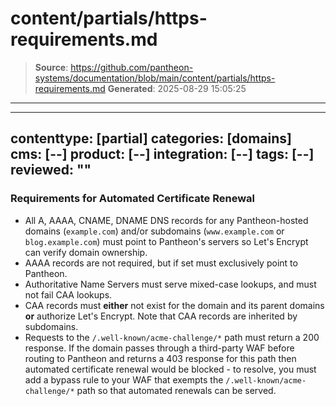 # content/partials/https-requirements.md

> **Source**: https://github.com/pantheon-systems/documentation/blob/main/content/partials/https-requirements.md
> **Generated**: 2025-08-29 15:05:25

---

---
contenttype: [partial]
categories: [domains]
cms: [--]
product: [--]
integration: [--]
tags: [--]
reviewed: ""
---

### Requirements for Automated Certificate Renewal
 - All A, AAAA, CNAME, DNAME DNS records for any Pantheon-hosted domains (`example.com`) and/or subdomains (`www.example.com` or `blog.example.com`) must point to Pantheon's servers so Let's Encrypt can verify domain ownership.
 - AAAA records are not required, but if set must exclusively point to Pantheon.
 - Authoritative Name Servers must serve mixed-case lookups, and must not fail CAA lookups.
 - CAA records must **either** not exist for the domain and its parent domains **or** authorize Let's Encrypt. Note that CAA records are inherited by subdomains.
 - Requests to the `/.well-known/acme-challenge/*` path must return a 200 response. If the domain passes through a third-party WAF before routing to Pantheon and returns a 403 response for this path then automated certificate renewal would be blocked - to resolve, you must add a bypass rule to your WAF that exempts the `/.well-known/acme-challenge/*` path so that automated renewals can be served. 

